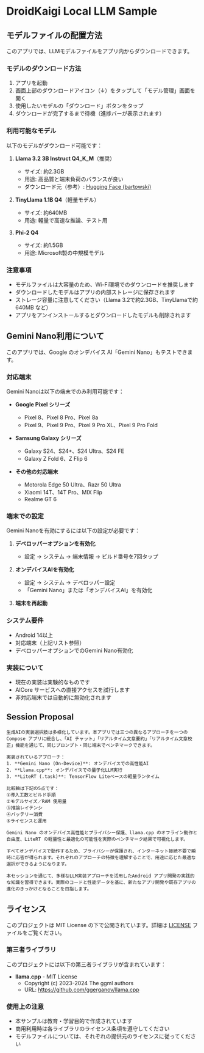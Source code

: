 # DroidKaigi Local LLM Sample

## モデルファイルの配置方法

このアプリでは、LLMモデルファイルをアプリ内からダウンロードできます。

### モデルのダウンロード方法

1. アプリを起動
2. 画面上部のダウンロードアイコン（↓）をタップして「モデル管理」画面を開く
3. 使用したいモデルの「ダウンロード」ボタンをタップ
4. ダウンロードが完了するまで待機（進捗バーが表示されます）

### 利用可能なモデル

以下のモデルがダウンロード可能です：

1. **Llama 3.2 3B Instruct Q4_K_M**（推奨）
   - サイズ: 約2.3GB
   - 用途: 高品質と端末負荷のバランスが良い
   - ダウンロード元（参考）: [Hugging Face (bartowski)](https://huggingface.co/bartowski/Llama-3.2-3B-Instruct-GGUF/resolve/main/Llama-3.2-3B-Instruct-Q4_K_M.gguf)

2. **TinyLlama 1.1B Q4**（軽量モデル）
   - サイズ: 約640MB
   - 用途: 軽量で高速な推論、テスト用

3. **Phi-2 Q4**
   - サイズ: 約1.5GB
   - 用途: Microsoft製の中規模モデル

### 注意事項

- モデルファイルは大容量のため、Wi-Fi環境でのダウンロードを推奨します
- ダウンロードしたモデルはアプリの内部ストレージに保存されます
- ストレージ容量に注意してください（Llama 3.2で約2.3GB、TinyLlamaで約640MB など）
- アプリをアンインストールするとダウンロードしたモデルも削除されます

## Gemini Nano利用について

このアプリでは、Google のオンデバイス AI「Gemini Nano」もテストできます。

### 対応端末

Gemini Nanoは以下の端末でのみ利用可能です：

- **Google Pixel シリーズ**
  - Pixel 8、Pixel 8 Pro、Pixel 8a
  - Pixel 9、Pixel 9 Pro、Pixel 9 Pro XL、Pixel 9 Pro Fold

- **Samsung Galaxy シリーズ**
  - Galaxy S24、S24+、S24 Ultra、S24 FE
  - Galaxy Z Fold 6、Z Flip 6

- **その他の対応端末**
  - Motorola Edge 50 Ultra、Razr 50 Ultra
  - Xiaomi 14T、14T Pro、MIX Flip
  - Realme GT 6

### 端末での設定

Gemini Nanoを有効にするには以下の設定が必要です：

1. **デベロッパーオプションを有効化**
   - 設定 → システム → 端末情報 → ビルド番号を7回タップ

2. **オンデバイスAIを有効化**
   - 設定 → システム → デベロッパー設定
   - 「Gemini Nano」または「オンデバイスAI」を有効化

3. **端末を再起動**

### システム要件

- Android 14以上
- 対応端末（上記リスト参照）
- デベロッパーオプションでのGemini Nano有効化

### 実装について

- 現在の実装は実験的なものです
- AICore サービスへの直接アクセスを試行します
- 非対応端末では自動的に無効化されます

## Session Proposal
```
生成AIの実装選択肢は多様化しています。本アプリでは三つの異なるアプローチを一つのCompose アプリに統合し、「AI チャット」「リアルタイム文章要約」「リアルタイム文章校正」機能を通じて、同じプロンプト・同じ端末でベンチマークできます。

実装されているアプローチ：
1. **Gemini Nano (On-Device)**: オンデバイスでの高性能AI
2. **Llama.cpp**: オンデバイスでの量子化LLM実行
3. **LiteRT (.task)**: TensorFlow Liteベースの軽量ランタイム

比較軸は下記の5点です：
①導入工数とビルド手順
②モデルサイズ／RAM 使用量  
③推論レイテンシ
④バッテリー消費
⑤ライセンスと運用

Gemini Nano のオンデバイス高性能とプライバシー保護、llama.cpp のオフライン動作と自由度、LiteRT の軽量性と最適化の可能性を実際のベンチマーク結果で可視化します。

すべてオンデバイスで動作するため、プライバシーが保護され、インターネット接続不要で瞬時に応答が得られます。それぞれのアプローチの特徴を理解することで、用途に応じた最適な選択ができるようになります。

本セッションを通じて、多様なLLM実装アプローチを活用したAndroid アプリ開発の実践的な知識を習得できます。実際のコードと性能データを基に、新たなアプリ開発や既存アプリの進化のきっかけとなることを目指します。
```

## ライセンス

このプロジェクトは MIT License の下で公開されています。詳細は [LICENSE](LICENSE) ファイルをご覧ください。

### 第三者ライブラリ

このプロジェクトには以下の第三者ライブラリが含まれています：

- **llama.cpp** - MIT License
  - Copyright (c) 2023-2024 The ggml authors
  - URL: https://github.com/ggerganov/llama.cpp

### 使用上の注意

- 本サンプルは教育・学習目的で作成されています
- 商用利用時は各ライブラリのライセンス条項を遵守してください
- モデルファイルについては、それぞれの提供元のライセンスに従ってください
